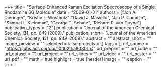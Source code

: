 +++
title = "Surface-Enhanced Raman Excitation Spectroscopy of a Single Rhodamine 6G Molecule"
date = "2009-01-01"
authors = ["Jon A. Dieringer", "Kristin L. Wustholz", "David J. Masiello", "Jon P. Camden", "Samuel L. Kleinman", "George C. Schatz", "Richard P. Van Duyne"]
publication_types = ["2"]
publication = "Journal of the American Chemical Society, **131**, _pp. 849_ (2009)."
publication_short = "Journal of the American Chemical Society, **131**, _pp. 849_ (2009)."
abstract = ""
abstract_short = ""
image_preview = ""
selected = false
projects = []
tags = []
url_source = "https://pubs.acs.org/doi/10.1021/ja8080154"
url_preprint = ""
url_code = ""
url_dataset = ""
url_project = ""
url_slides = ""
url_video = ""
url_poster = ""
url_pdf = ""
math = true
highlight = true
[header]
image = ""
caption = ""
+++
